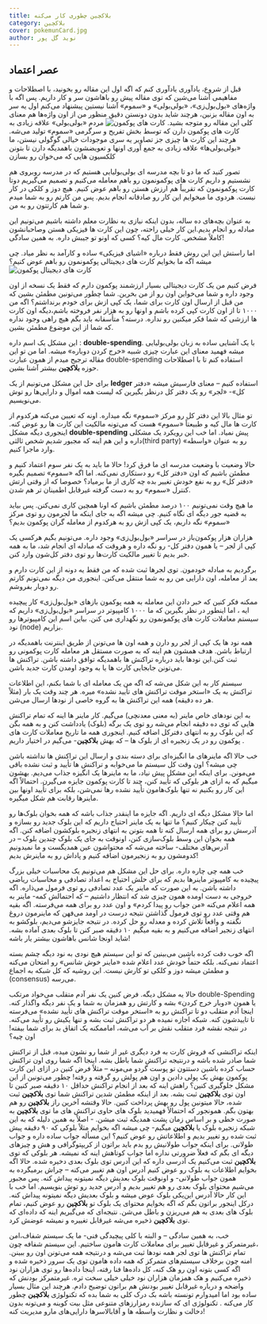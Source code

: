 ```yaml
---
title: بلاکچین چطوری کار می‌کنه
category: بلاکچین
cover: pokemunCard.jpg
author: نوید گل پور
---
```


## عصر اعتماد

قبل از شروع، یادآوری یادآوری کنم که اگه اول
این مقاله
رو بخونید، با اصطلاحات و مفاهیمی آشنا می‌شین که توی مقاله پیش رو باهاشون سر و کار داریم. پس اگه با واژه‌های «بول‌بول‌زی»، «بولی‌بولی» و «سموم» آشنا نیستین پیشنهاد می‌کنم اول یه سر به اون مقاله بزنین، هرچند شاید بدون دونستن دقیق منظور من از اون واژه‌ها هم معنای کلی این مقاله رو متوجه ‌بشید.
![کارت های پوکمون](/pokemunCard.jpg)
مردم «بولی‌بولی» علاقه زیادی به کارت های پوکمون دارن که توسط بخش تفریح و سرگرمی «سموم» تولید می‌شه. هرچند این کارت ها چیزی جز تصاویر یه سری موجودات خیالی گوگولی نیستن، ما «بولی‌بولی‌ها» علاقه زیادی به جمع آوری اونها و تعویضشون باهمدیگه دارن تا بتونن کلکسیون هایی که می‌خوان رو بسازن

تصور کنید که ما دو تا بچه مدرسه ای بولی‌بولیایی هستیم که در مدرسه روبروی هم نشستیم و داریم کارت های پوکمونمون رو باهم معامله می‌کنیم و تصمیم می‌گیریم دوتا کارت پوکمونمون که تقریباً هم ارزش هستن رو باهم عوض کنیم. هیچ دوز و کلکی در کار نیست. هردوی ما میخوایم این کار رو صادقانه انجام بدیم. پس من کارتم رو به شما میدم و شما هم کارتتون رو به من.

به عنوان بچه‌های ده ساله، بدون اینکه نیازی به نظارت معلم داشته باشیم می‌تونیم این مبادله رو انجام بدیم.این کار خیلی راحته، چون این کارت ها فیزیکی هستن وصاحبانشون کاملاً مشخص. کارت مال کیه؟ کسی که اونو تو جیبش داره. به همین سادگی!

اما راستش این این روش فقط درباره «اشیای فیزیکی» ساده و کارآمد به نظر میاد. چی میشه اگه ما بخوایم کارت های دیجیتالی پوکمونمون رو باهم عوض کنیم؟
![کارت های دیجیتال پوکمون](/digitalPokemonCard.jpg)

فرض کنیم من یک کارت دیجیتالی بسیار ارزشمند پوکمون دارم که فقط یک نسخه از اون وجود داره و شما می‌خواین اون رو از من بخرین. شما چطور می‌تونین مطمئن بشین که من قبل از ارسال اون کارت برای شما، یک کپی ازش برای خودم برنداشتم؟ اگه من ۱۰۰۰ تا از اون کارت کپی کرده باشم و اونها رو به هزار نفر فروخته باشم،‌دیگه اون کارت ها ارزشی که شما فکر میکنین رو نداره. درسته؟
متأسفانه باید بگم هیچ راهی وجود نداره که شما از این موضوع مطمئن بشین.

این مشکل یک اسم داره : **double-spending**. با یک آشنایی ساده به زبان بولی‌بولیایی میشه فهمید معنای این عبارت چیزی شبیه «خرج کردن دوباره» میشه. اما من تو این مقاله ترجیح میدم از همون عبارت double-spending استفاده کنم تا با اصطلاحات حوزه **بلاکچین** بیشتر آشنا بشین.

برای حل این مشکل می‌تونیم از یک **ledger** استفاده کنیم – معنای فارسیش میشه «دفتر کل»- «لجر» رو یک دفتر کل درنظر بگیرین که لیست همه اموال و دارایی‌ها رو توش می‌نویسیم.

تو مثال بالا این دفتر کل رو مرکز «سموم» نگه میداره. اونه که تعیین می‌کنه هرکدوم از کارت ها مال کیه و طبیعتاً «سموم» هست که می‌تونه مالکیت این کارت ها رو عوض کنه. اینجوری دیگه مشکل **double-spending** پیش نمیاد.
اما خب این رویکرد یک مشکلی داره و این هم اینه که مجبور شدیم شخص ثالثی(third party) رو به عنوان «واسطه» وارد ماجرا کنیم.

حالا وضعیت با وضعیت مدرسه ای ما فرق کرد! حالا ما باید به یک نفر سوم اعتماد کنیم و مطمئن باشیم که اون «دفتر کل» رو دستکاری نمی‌کنه. اما اگه «سموم» تصمیم بگیره «دفتر کل» رو به نفع خودش تغییر بده چه کاری از ما برمیاد؟ خصوصا که از وقتی ارتش کنترل «سموم» رو به دست گرفته غیرقابل اطمینان تر هم شدن.

ما هیچ وقت نمی‌تونیم ۱۰۰ درصد مطمئن باشیم که اونا همچین کاری نمی‌کنن. پس بیاید به قضیه جور دیگه ای نگاه کنیم. چی میشه اگه به جای اینکه ما لجرمون رو توی مرکز «سموم» نگه داریم، یک کپی ازش رو به هرکدوم از معامله گران پوکمون بدیم؟

هزاران هزار پوکمون‌باز در سراسر «بول‌بول‌زی» وجود داره. می‌تونیم بگیم هرکسی یک کپی از لجر – یا همون دفتر کل- رو نگه داره و هروقت که مبادله ای انجام شد، ما به همه خبر بدیم تا تغییر مالکیت کارت‌ها رو توی دفتر کل‌شون وارد کنن.

برگردیم به مبادله خودمون. توی لجرها ثبت شده که من فقط یه دونه از این کارت دارم و بعد از معامله،‌ اون دارایی من رو به شما منتقل می‌کنن. اینجوری من دیگه نمی‌تونم کارتم رو دوبار بفروشم.

ممکنه فکر کنین که خبر دادن این معامله به همه پوکمون بازهای «بول‌بول‌زی» کار پیچیده ایه ، اما اینطور در نظر بگیرین که ما ۱۰۰۰ کامپیوتر در سراسر «بول‌بول‌زی» داریم که سیستم معاملات کارت های پوکمونمون رو نگهداری می کنن. بیاین اسم این کامپیوترها رو نود (node) بزاریم.

همه نود ها یک کپی از لجر رو دارن و همه اون ها می‌تونن از طریق اینترنت باهمدیگه در ارتباط باشن. هدف همشون هم اینه که به صورت مستقل هر معامله کارت پوکمونی رو ثبت کنن.این نودها باید درباره تراکنش ها باهمدیگه توافق داشته باشن. تراکنش ها می‌تونن جابجایی کارت ها یا به وجود اومدن کارت جدید باشن.

سیستم کار به این شکل می‌شه که اگه من یک معامله ای با شما بکنم، این اطلاعات تراکنش به یک «استخر موقت تراکنش های تأیید نشده» میره. هر چند وقت یک بار (مثلاً هر ده دقیقه) همه این تراکنش ها به‌ گروه خاصی از نودها ارسال می‌شن.

به این نودهای خاص ماینر (به معنی معدنچی) می‌گیم. کار ماینر ها اینه که تمام تراکنش هایی که توی ده دقیقه انجام می‌شه رو توی یک برگه (بلوک) یادداشت کنن و به همه بگن که این بلوک رو به انتهای دفترکل اضافه کنیم. اینجوری همه ما تاریخ معاملات کارت های پوکمون رو در یک زنجیره ای از بلوک ها – که بهش **بلاکچین**- می‌گیم در اختیار داریم .

خب حالا اگه ماینرهای ما انگیزه‌ای برای دسته بندی و ارسال این تراکنش ها نداشته باشن چی میشه؟ اون وقت کل سیستم ما می‌خوابه و تراکنش ها تأیید و ثبت نشده باقی می‌مونن. برای اینکه این مشکل پیش نیاد، ما به ماینرها یک انگیزه جذاب می‌دیم. بهشون میگیم که به ازای هر بلوکی که تأیید کنن، چند تا کارت پوکمون جایزه می‌گیرن. احتمالاً اگه این کار رو بکنیم نه تنها بلوک‌هامون تأیید نشده رها نمی‌شن، بلکه برای تأیید اونها بین ماینرها رقابت هم شکل میگیره.

اما حالا مشکل دیگه ای داریم. اگه جایزه ما اینقدر جذاب باشه که همه بخوان بلوک‌ها رو تأیید کنن چیکار کنیم؟ ما تنها به یک ماینر احتیاج داریم که این بلوک جدید رو بسازه و آدرسش رو برای همه ارسال کنه تا همه بتونن به انتهای زنجیره بلوکشون اضافه کنن. اگه همه بخوان این وسط بلوک‌‌سازی کنن، اونوقت به جای یک بلوک چندین بلوک – در آدرس‌های مختلف- ساخته می‌شه که محتواشون عین همدیگست و ما نمیدونیم کدومشون رو به زنجیرمون اضافه کنیم و پاداش رو به ماینرش بدیم!

خب همه چی چاره داره. برای حل این مشکل هم می‌تونیم یک محاسبات خیلی بزرگ پیچیده به کامپیوتر ماینرها بدیم که برای حلش احتیاج به اعداد تصادفی و محاسبات ریاضی داشته باشن. به این صورت که ماینر یک عدد تصادفی رو توی فرمول می‌ذاره. اگه خروجی به دست اومده همون چیزی شد که انتظار داشتیم – که احتمالش کمه- ماینر به همه اعلام می‌کنه «من جواب رو پیدا کردم» و اون عدد رو برای همه می‌فرسته. اگه بقیه هم وقتی عدد رو توی فرمول گذاشتن نتیجه درست در اومد می‌فهن که ماینرمون دروغ نگفته و واقعاً تلاش کرده و معدله رو حل کرده. در نتیجه جایزشو می‌دیم، بلوکشو به انتهای زنجیر اضافه می‌کنیم و به بقیه میگیم ۱۰ دقیقه صبر کنن تا بلوک بعدی آماده بشه. شاید اونجا شانس باهاشون بیشتر یار باشه!

اگه خوب دقت کرده باشین می‌بینین که تو این سیستم هیچ نودی به نود دیگه چشم بسته اعتماد نمی‌کنه. بلکه حتماً خودش عدد اعلام شده «ماینر خوش شانس» رو امتحان می‌کنه و مطمئن میشه دوز و کلکی تو کارش نیست. این روشیه که کل شبکه به اجماع (consensus) می‌رسه.

حالا یه مشکل دیگه. فرض کنین یک نفر آدم متقلب می‌خواد مرتکب double-Spending یا همون «دوبار خرج کردن» بشه و کارتش رو همزمان به شما و یک نفر دیگه واگذار کنه.
اینجا آدم متقلب دو تا تراکنش رو به «استخر موقت تراکنش های تأیید نشده» می‌فرسته تا تاییدشون کنه. شبکه اجازه نمیده هر دو تراکنش ثبت بشه و تنها یکیش رو تأیید می‌کنه. در نتیجه نقشه فرد متقلب نقش بر آب می‌شه، اماممکنه یک اتفاق بد برای شما بیفته! اون چیه؟

اینکه تراکنشی که فروش کارت به فرد دیگری غیر از شما رو نشون میده، قبل از تراکنش شما صادر شده باشه و درنتیجه تراکنش شما باطل بشه. اینجا اگه شما روی اون تراکنش حساب کرده باشین دستتون تو پوست گردو می‌مونه – مثلاً فرض کنین در ازای این کارت پوکمون بهش یک پولی دادین و اون هم پولش رو گرفته و رفته!
چطور می‌تونین از این مشکل جلوگیری کنین؟ راهش اینه که بعد از انجام تراکنش حداقل ۱۰ دقیقه صبر کنین تا اون توی **بلاکچین** ثبت بشه. بعد از اینکه مطمئن شدین تراکنش شما توی **بلاکچین** ثبت شده،‌ حالا میتونین پول رو بهش پرداخت کنین.
حالا وقتشه آخرین راز **بلاکچین** رو هم بهتون بگم. همونجور که احتمالاً فهمیدید بلوک های حاوی تراکنش های ما توی **بلاکچین** به صورت خطی و بر اساس زمان پشت همدیگه ثبت میشن. - اصلاً به همین دلیله که به این شبکه زنجیره بلوک یا **بلاکچین** میگیم- چی میشه اگه بخوایم مثلاً بلوکی که ۹۰ دقیقه پیش ثبت شده رو تغییر بدیم و اطلاعاتش رو عوض کنیم؟
این مسأله جواب ساده داره و جواب طولانی. برای اینکه جواب طولانیش رو بدم باید براتون از کریپتوگرافی و هش و چیزهای دیگه ای بگم که فعلاً ضرورتی نداره اما جواب کوتاهش اینه که نمیشه.
هر بلوکی که توی **بلاکچین** ثبت می‌کنیم یک آدرسی داره که این آدرس توی بلوک بعدی دخیره شده. حالا اگه بخوایم اطلاعات یه بلوک رو عوض کنیم آدرس اون هم تغییر می‌کنه – چراش برمیگرده به همون جواب طولانی- و اونوقت بلوک بعدیش دیگه نمیتونه پیداش کنه. پس مجبور می‌شیم محتوای بلوک بعدی رو هم تغییر بدیم و آدرس جدید رو توش بنویسیم. اما خب با این کار حالا آدرس این‌یکی بلوک عوض میشه و بلوک بعدیش دیگه نمیتونه پیداش کنه.
درکل اینجور براتون بگم که اگه بخوایم محتوای یک بلوک تو **بلاکچین** رو عوض کنیم، تمام بلوک های بعدی به هم می‌ریزن و باطل می‌شن.
نتیجه‌ای که می‌گیریم اینه که داده‌ای که توی **بلاکچین** ذخیره می‌شه غیرقابل تغییره و نمیشه عوضش کرد.

خب،‌ به همین سادگی – و البته با کلی پیچیدگی فنی- ما یک سیستم شفاف،‌امن ،غیرمتمرکز و غیرقابل تغییر برای معاملات کارت هامون ساختیم.
این سیستم شفافه چون تمام تراکنش ها توی لجر همه نودها ثبت می‌شه و درنتیجه همه می‌تونن اون رو ببینن. امنه چون برخلاف سیستم‌های متمرکز که همه داده هامون توی یک سرور ذخیره شده و اگه کسی بتونه اون رو هک کنه، کل داده‌ها فنا رفته، اینجا داده‌ها رو توی هزاران نود ذخیره می‌کنیم و هک همزمان هزاران نود خیلی خیلی سخت تره. غیرمتمرکز بودنش که واضحه و درباره غیرقابل تغییر بودنش هم براتون توضیح دادم.
هرچند این مثال بسیار ساده بود اما امیدوارم تونسته باشه بک درک کلی به شما بده که تکنولوژی **بلاکچین** چطور کار می‌کنه . تکنولوژی ای که سازنده‌ رمزارزهای متنوعی مثل بیت کوینه و می‌تونه بدون دخالت و نظارت واسطه ها و آقابالاسرها دارایی‌های مارو مدیریت کنه!
